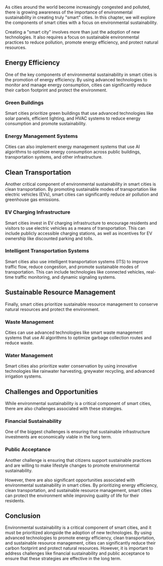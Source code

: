 
As cities around the world become increasingly congested and polluted, there is growing awareness of the importance of environmental sustainability in creating truly "smart" cities. In this chapter, we will explore the components of smart cities with a focus on environmental sustainability.

Creating a "smart city" involves more than just the adoption of new technologies. It also requires a focus on sustainable environmental practices to reduce pollution, promote energy efficiency, and protect natural resources.

Energy Efficiency
-----------------

One of the key components of environmental sustainability in smart cities is the promotion of energy efficiency. By using advanced technologies to monitor and manage energy consumption, cities can significantly reduce their carbon footprint and protect the environment.

### Green Buildings

Smart cities prioritize green buildings that use advanced technologies like solar panels, efficient lighting, and HVAC systems to reduce energy consumption and promote sustainability.

### Energy Management Systems

Cities can also implement energy management systems that use AI algorithms to optimize energy consumption across public buildings, transportation systems, and other infrastructure.

Clean Transportation
--------------------

Another critical component of environmental sustainability in smart cities is clean transportation. By promoting sustainable modes of transportation like electric vehicles (EVs), smart cities can significantly reduce air pollution and greenhouse gas emissions.

### EV Charging Infrastructure

Smart cities invest in EV charging infrastructure to encourage residents and visitors to use electric vehicles as a means of transportation. This can include publicly accessible charging stations, as well as incentives for EV ownership like discounted parking and tolls.

### Intelligent Transportation Systems

Smart cities also use intelligent transportation systems (ITS) to improve traffic flow, reduce congestion, and promote sustainable modes of transportation. This can include technologies like connected vehicles, real-time traffic monitoring, and dynamic signaling systems.

Sustainable Resource Management
-------------------------------

Finally, smart cities prioritize sustainable resource management to conserve natural resources and protect the environment.

### Waste Management

Cities can use advanced technologies like smart waste management systems that use AI algorithms to optimize garbage collection routes and reduce waste.

### Water Management

Smart cities also prioritize water conservation by using innovative technologies like rainwater harvesting, greywater recycling, and advanced irrigation systems.

Challenges and Opportunities
----------------------------

While environmental sustainability is a critical component of smart cities, there are also challenges associated with these strategies.

### Financial Sustainability

One of the biggest challenges is ensuring that sustainable infrastructure investments are economically viable in the long term.

### Public Acceptance

Another challenge is ensuring that citizens support sustainable practices and are willing to make lifestyle changes to promote environmental sustainability.

However, there are also significant opportunities associated with environmental sustainability in smart cities. By prioritizing energy efficiency, clean transportation, and sustainable resource management, smart cities can protect the environment while improving quality of life for their residents.

Conclusion
----------

Environmental sustainability is a critical component of smart cities, and it must be prioritized alongside the adoption of new technologies. By using advanced technologies to promote energy efficiency, clean transportation, and sustainable resource management, cities can significantly reduce their carbon footprint and protect natural resources. However, it is important to address challenges like financial sustainability and public acceptance to ensure that these strategies are effective in the long term.
